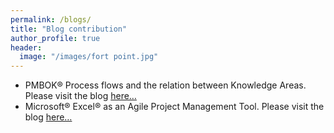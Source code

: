 ```yaml
---
permalink: /blogs/
title: "Blog contribution"
author_profile: true
header:
  image: "/images/fort point.jpg"
---
```



*   PMBOK® Process flows and the relation between Knowledge Areas. Please visit the blog [here…](mailto:▪%09https://medium.com/@Nitin.Garg/pmbok-process-flows-and-relation-between-knowledge-areas-f49ccc4809d3%23.atmfgrwjz)
*   Microsoft® Excel® as an Agile Project Management Tool. Please visit the blog [here…](https://medium.com/@Nitin.Garg/microsoft-excel-as-agile-project-management-tool-9b2be8da3fa1#.uz5fc12q7)
